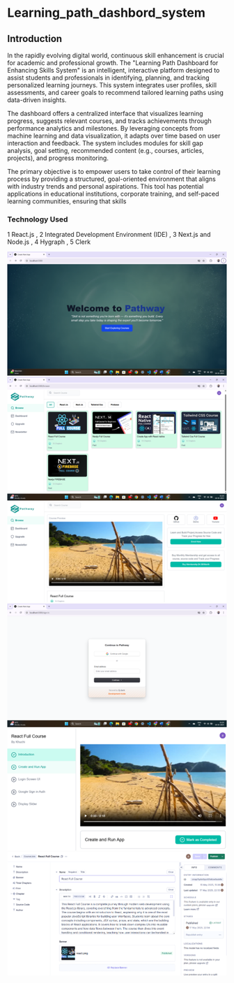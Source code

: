 # Learning_path_dashbord_system
## Introduction
In the rapidly evolving digital world, continuous skill enhancement is crucial for academic and professional 
growth. The "Learning Path Dashboard for Enhancing Skills System" is an intelligent, interactive platform 
designed to assist students and professionals in identifying, planning, and tracking personalized learning 
journeys. This system integrates user profiles, skill assessments, and career goals to recommend tailored 
learning paths using data-driven insights. 
 
The dashboard offers a centralized interface that visualizes learning progress, suggests relevant courses, and 
tracks achievements through performance analytics and milestones. By leveraging concepts from machine 
learning and data visualization, it adapts over time based on user interaction and feedback. The system 
includes modules for skill gap analysis, goal setting, recommended content (e.g., courses, articles, projects), 
and progress monitoring. 
 
The primary objective is to empower users to take control of their learning process by providing a structured, 
goal-oriented environment that aligns with industry trends and personal aspirations. This tool has potential 
applications in educational institutions, corporate training, and self-paced learning communities, ensuring that 
skills

### Technology Used
1 React.js ,
2 Integrated Development Environment (IDE) ,
3 Next.js and Node.js ,
4 Hygraph , 
5 Clerk 


![image alt](https://github.com/Akashprajapati010/Learning_path_dashbord_system/blob/3c60b88d5051639c7441ba14ff2fb83fc5e0e590/public/image/Screenshot%202025-05-18%20005413.png)
![image alt](https://github.com/Akashprajapati010/Learning_path_dashbord_system/blob/3c60b88d5051639c7441ba14ff2fb83fc5e0e590/public/image/Screenshot%202025-05-18%20012851.png)
![image alt](https://github.com/Akashprajapati010/Learning_path_dashbord_system/blob/3c60b88d5051639c7441ba14ff2fb83fc5e0e590/public/image/Screenshot%202025-05-18%20021007.png)
![image alt](https://github.com/Akashprajapati010/Learning_path_dashbord_system/blob/3c60b88d5051639c7441ba14ff2fb83fc5e0e590/public/image/Screenshot%202025-05-18%20012907.png)
![image alt](https://github.com/Akashprajapati010/Learning_path_dashbord_system/blob/3c60b88d5051639c7441ba14ff2fb83fc5e0e590/public/image/Screenshot%202025-05-18%20013457.png)
![image alt](https://github.com/Akashprajapati010/Learning_path_dashbord_system/blob/3c60b88d5051639c7441ba14ff2fb83fc5e0e590/public/image/Screenshot%202025-05-18%20013726.png)

